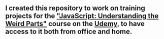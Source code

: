 ## I created this repository to work on training projects for the ["JavaScript: Understanding the Weird Parts"](https://udemy.com/understand-javascript) course on the [Udemy](https://www.udemy.com/), to have access to it both from office and home.